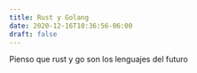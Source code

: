 ```yaml
---
title: Rust y Golang
date: 2020-12-16T10:36:56-06:00
draft: false
---
```


Pienso que rust y go son los lenguajes del futuro
